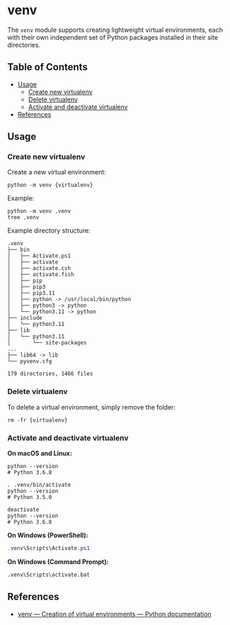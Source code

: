 # venv

The `venv` module supports creating lightweight virtual environments, each with their own independent set of Python packages installed in their site directories.

## Table of Contents <!-- omit in toc -->

- [Usage](#usage)
  - [Create new virtualenv](#create-new-virtualenv)
  - [Delete virtualenv](#delete-virtualenv)
  - [Activate and deactivate virtualenv](#activate-and-deactivate-virtualenv)
- [References](#references)

## Usage

### Create new virtualenv

Create a new virtual environment:

```shell
python -m venv {virtualenv}
```

Example:

```shell
python -m venv .venv
tree .venv
```

Example directory structure:

```console
.venv
├── bin
│   ├── Activate.ps1
│   ├── activate
│   ├── activate.csh
│   ├── activate.fish
│   ├── pip
│   ├── pip3
│   ├── pip3.11
│   ├── python -> /usr/local/bin/python
│   ├── python3 -> python
│   └── python3.11 -> python
├── include
│   └── python3.11
├── lib
│   └── python3.11
│       └── site-packages
...
├── lib64 -> lib
└── pyvenv.cfg

179 directories, 1466 files
```
<!-- /* spell-checker:words pyvenv */ -->

### Delete virtualenv

To delete a virtual environment, simply remove the folder:

```shell
rm -fr {virtualenv}
```

### Activate and deactivate virtualenv

**On macOS and Linux:**

```shell
python --version
# Python 3.6.8

. .venv/bin/activate
python --version
# Python 3.5.0

deactivate
python --version
# Python 3.6.8
```

**On Windows (PowerShell):**

```powershell
.venv\Scripts\Activate.ps1
```

**On Windows (Command Prompt):**

```cmd
.venv\Scripts\activate.bat
```

## References

- [venv — Creation of virtual environments — Python documentation](https://docs.python.org/ja/3/library/venv.html)
